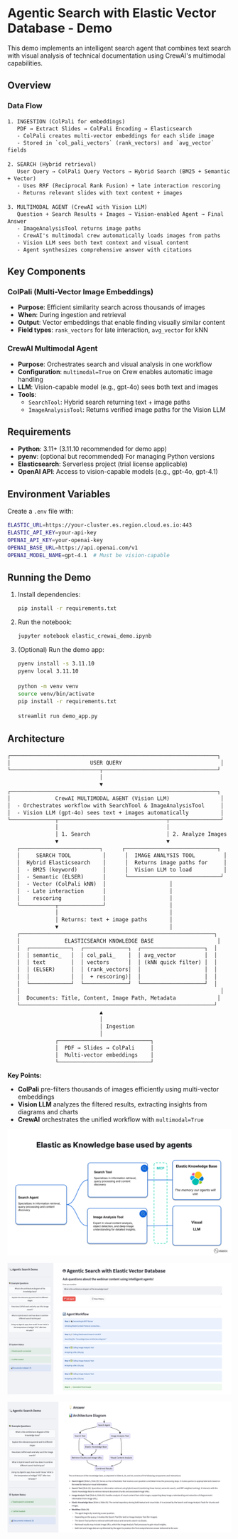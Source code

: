 # Agentic Search with Elastic Vector Database - Demo

This demo implements an intelligent search agent that combines text search with visual analysis of technical documentation using CrewAI's multimodal capabilities.

## Overview

### Data Flow

```
1. INGESTION (ColPali for embeddings)
   PDF → Extract Slides → ColPali Encoding → Elasticsearch
   - ColPali creates multi-vector embeddings for each slide image
   - Stored in `col_pali_vectors` (rank_vectors) and `avg_vector` fields

2. SEARCH (Hybrid retrieval)
   User Query → ColPali Query Vectors → Hybrid Search (BM25 + Semantic + Vector)
   - Uses RRF (Reciprocal Rank Fusion) + late interaction rescoring
   - Returns relevant slides with text content + images

3. MULTIMODAL AGENT (CrewAI with Vision LLM)
   Question + Search Results + Images → Vision-enabled Agent → Final Answer
   - ImageAnalysisTool returns image paths
   - CrewAI's multimodal crew automatically loads images from paths
   - Vision LLM sees both text context and visual content
   - Agent synthesizes comprehensive answer with citations
```

## Key Components

### ColPali (Multi-Vector Image Embeddings)
- **Purpose**: Efficient similarity search across thousands of images
- **When**: During ingestion and retrieval
- **Output**: Vector embeddings that enable finding visually similar content
- **Field types**: `rank_vectors` for late interaction, `avg_vector` for kNN

### CrewAI Multimodal Agent
- **Purpose**: Orchestrates search and visual analysis in one workflow
- **Configuration**: `multimodal=True` on Crew enables automatic image handling
- **LLM**: Vision-capable model (e.g., gpt-4o) sees both text and images
- **Tools**: 
  - `SearchTool`: Hybrid search returning text + image paths
  - `ImageAnalysisTool`: Returns verified image paths for the Vision LLM

## Requirements

- **Python**: 3.11+ (3.11.10 recommended for demo app)
- **pyenv**: (optional but recommended) For managing Python versions
- **Elasticsearch**: Serverless project (trial license applicable)
- **OpenAI API**: Access to vision-capable models (e.g., gpt-4o, gpt-4.1)

## Environment Variables

Create a `.env` file with:

```bash
ELASTIC_URL=https://your-cluster.es.region.cloud.es.io:443
ELASTIC_API_KEY=your-api-key
OPENAI_API_KEY=your-openai-key
OPENAI_BASE_URL=https://api.openai.com/v1
OPENAI_MODEL_NAME=gpt-4.1  # Must be vision-capable
```

## Running the Demo

1. Install dependencies:
   ```bash
   pip install -r requirements.txt
   ```

2. Run the notebook:
   ```bash
   jupyter notebook elastic_crewai_demo.ipynb
   ```

3. (Optional) Run the demo app: 
   ```bash
   pyenv install -s 3.11.10
   pyenv local 3.11.10

   python -m venv venv
   source venv/bin/activate
   pip install -r requirements.txt

   streamlit run demo_app.py
   ```

## Architecture

```
┌─────────────────────────────────────────────────────────────────┐
│                         USER QUERY                               │
└────────────────────────────┬────────────────────────────────────┘
                             │
                             ▼
┌─────────────────────────────────────────────────────────────────┐
│              CrewAI MULTIMODAL AGENT (Vision LLM)                │
│  - Orchestrates workflow with SearchTool & ImageAnalysisTool     │
│  - Vision LLM (gpt-4o) sees text + images automatically          │
└──────────────┬──────────────────────────────────┬────────────────┘
               │                                  │
               │ 1. Search                        │ 2. Analyze Images
               ▼                                  ▼
   ┌─────────────────────────┐      ┌─────────────────────────────┐
   │     SEARCH TOOL          │      │  IMAGE ANALYSIS TOOL         │
   │  Hybrid Elasticsearch    │      │  Returns image paths for     │
   │  - BM25 (keyword)        │      │  Vision LLM to load          │
   │  - Semantic (ELSER)      │      └─────────────────────────────┘
   │  - Vector (ColPali kNN)  │                    │
   │  - Late interaction      │                    │
   │    rescoring             │                    │
   └───────────┬──────────────┘                    │
               │                                   │
               │ Returns: text + image paths       │
               ▼                                   │
   ┌─────────────────────────────────────────────────────────────┐
   │              ELASTICSEARCH KNOWLEDGE BASE                    │
   │  ┌─────────────┐  ┌──────────────┐  ┌────────────────────┐  │
   │  │ semantic_   │  │ col_pali_    │  │ avg_vector         │  │
   │  │ text        │  │ vectors      │  │ (kNN quick filter) │  │
   │  │ (ELSER)     │  │ (rank_vectors│  │                    │  │
   │  │             │  │  + rescoring)│  │                    │  │
   │  └─────────────┘  └──────────────┘  └────────────────────┘  │
   │                                                               │
   │  Documents: Title, Content, Image Path, Metadata             │
   └─────────────────────────────────────────────────────────────┘
                             ▲
                             │
                             │ Ingestion
                             │
               ┌─────────────────────────────┐
               │  PDF → Slides → ColPali     │
               │  Multi-vector embeddings    │
               └─────────────────────────────┘
```

**Key Points:**
- **ColPali** pre-filters thousands of images efficiently using multi-vector embeddings
- **Vision LLM** analyzes the filtered results, extracting insights from diagrams and charts
- **CrewAI** orchestrates the unified workflow with `multimodal=True` 

![Image](images/slide_006.png)

![Image](images/demo-app1.png)

![Image](images/demo-app2.png)
